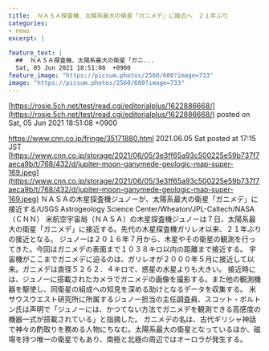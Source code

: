```yaml
---
title:  ＮＡＳＡ探査機、太陽系最大の衛星「ガニメデ」に接近へ　２１年ぶり  
categories:
- news
excerpt: |
  
feature_text: |
  ##  ＮＡＳＡ探査機、太陽系最大の衛星「ガニ...
  Sat, 05 Jun 2021 18:51:08  +0900
feature_image: "https://picsum.photos/2560/600?image=733"
image: "https://picsum.photos/2560/600?image=733"
---
```


[https://rosie.5ch.net/test/read.cgi/editorialplus/1622886668/](https://rosie.5ch.net/test/read.cgi/editorialplus/1622886668/)
posted on Sat, 05 Jun 2021 18:51:08  +0900

<!--more-->

https://www.cnn.co.jp/fringe/35171880.html 2021.06.05 Sat posted at 17:15 JST [https://www.cnn.co.jp/storage/2021/06/05/3e3ff65a93c500225e59b737f7aeca9b/t/768/432/d/jupiter-moon-ganymede-geologic-map-super-169.jpeg](https://www.cnn.co.jp/storage/2021/06/05/3e3ff65a93c500225e59b737f7aeca9b/t/768/432/d/jupiter-moon-ganymede-geologic-map-super-169.jpeg) ＮＡＳＡの木星探査機ジュノーが、太陽系最大の衛星「ガニメデ」に接近する/USGS Astrogeology Science Center/Wheaton/JPL-Caltech/NASA （ＣＮＮ） 米航空宇宙局（ＮＡＳＡ）の木星探査機ジュノーは７日、太陽系最大の衛星「ガニメデ」に接近する。先代の木星探査機ガリレオ以来、２１年ぶりの接近となる。 ジュノーは２０１６年７月から、木星やその衛星の観測を行ってきた。今回はガニメデの表面まで１０３８キロ以内の距離まで接近する。 宇宙機がここまでガニメデに迫るのは、ガリレオが２０００年５月に接近して以来。ガニメデは直径５２６２．４キロで、惑星の水星よりも大きい。 接近時には、ジュノーに搭載されたカメラでガニメデの画像を撮影する。また他の観測機器を駆使し、同衛星の組成への知見を深める助けとなるデータを収集する。 米サウスウエスト研究所に所属するジュノー担当の主任調査員、スコット・ボルトン氏は声明で「ジュノーには、かつてない方法でガニメデを観測できる高感度の機器一式が搭載されている」と指摘した。 ガニメデの名は、古代ギリシャ神話で神々の酌取りを務める人物にちなむ。太陽系最大の衛星となっているほか、磁場を持つ唯一の衛星でもあり、南極と北極の周辺ではオーロラが発生する。
